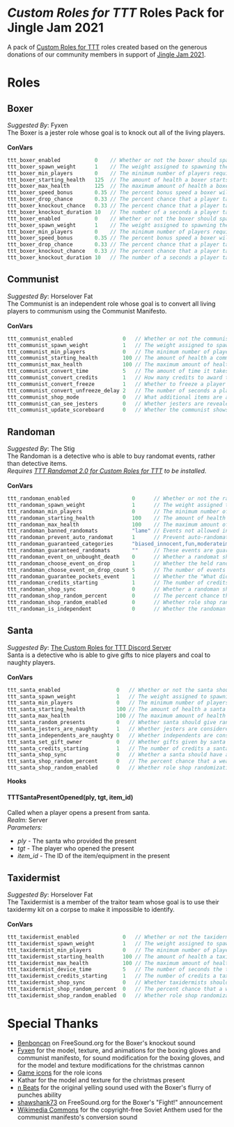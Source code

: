 # _Custom Roles for TTT_ Roles Pack for Jingle Jam 2021
A pack of [Custom Roles for TTT](https://github.com/Custom-Roles-for-TTT/TTT-Custom-Roles) roles created based on the generous donations of our community members in support of [Jingle Jam 2021](https://www.jinglejam.co.uk/).

# Roles

## Boxer
_Suggested By_: Fyxen\
The Boxer is a jester role whose goal is to knock out all of the living players.
\
\
**ConVars**
```cpp
ttt_boxer_enabled           0    // Whether or not the boxer should spawn
ttt_boxer_spawn_weight      1    // The weight assigned to spawning the boxer
ttt_boxer_min_players       0    // The minimum number of players required to spawn the boxer
ttt_boxer_starting_health   125  // The amount of health a boxer starts with
ttt_boxer_max_health        125  // The maximum amount of health a boxer can have
ttt_boxer_speed_bonus       0.35 // The percent bonus speed a boxer will get while their gloves are out
ttt_boxer_drop_chance       0.33 // The percent chance that a player targeted by the boxer's primary attack will drop their current weapon
ttt_boxer_knockout_chance   0.33 // The percent chance that a player targeted by the boxer's primary attack will get knocked out
ttt_boxer_knockout_duration 10   // The number of a seconds a player targeted by the boxer's secondary attack will be knocked out for
ttt_boxer_enabled           0    // Whether or not the boxer should spawn
ttt_boxer_spawn_weight      1    // The weight assigned to spawning the boxer
ttt_boxer_min_players       0    // The minimum number of players required to spawn the boxer
ttt_boxer_speed_bonus       0.35 // The percent bonus speed a boxer will get while their gloves are out
ttt_boxer_drop_chance       0.33 // The percent chance that a player targeted by the boxer's primary attack will drop their current weapon
ttt_boxer_knockout_chance   0.33 // The percent chance that a player targeted by the boxer's primary attack will get knocked out
ttt_boxer_knockout_duration 10   // The number of a seconds a player targeted by the boxer's secondary attack will be knocked out for
```

## Communist
_Suggested By_: Horselover Fat\
The Communist is an independent role whose goal is to convert all living players to communism using the Communist Manifesto.
\
\
**ConVars**
```cpp
ttt_communist_enabled                0   // Whether or not the communist should spawn
ttt_communist_spawn_weight           1   // The weight assigned to spawning the communist
ttt_communist_min_players            0   // The minimum number of players required to spawn the communist
ttt_communist_starting_health        100 // The amount of health a communist starts with
ttt_communist_max_health             100 // The maximum amount of health a communist can have
ttt_communist_convert_time           5   // The amount of time it takes the Communist Manifesto to convert a player
ttt_communist_convert_credits        1   // How many credits to award the non-communists when a player is converted
ttt_communist_convert_freeze         1   // Whether to freeze a player in place while they are being converted
ttt_communist_convert_unfreeze_delay 2   // The number of seconds a player will stay frozen after the conversion process is cancelled
ttt_communist_shop_mode              0   // What additional items are available to the communist in the shop (See the CR4TTT shop convars documentation for possible values)
ttt_communist_can_see_jesters        0   // Whether jesters are revealed (via head icons, color/icon on the scoreboard, etc.) to the communist
ttt_communist_update_scoreboard      0   // Whether the communist shows dead players as missing in action
```

## Randoman
_Suggested By_: The Stig\
The Randoman is a detective who is able to buy randomat events, rather than detective items.\
_Requires [TTT Randomat 2.0 for Custom Roles for TTT](https://steamcommunity.com/sharedfiles/filedetails/?id=2055805086) to be installed._
\
\
**ConVars**
```cpp
ttt_randoman_enabled                    0      // Whether or not the randoman should spawn
ttt_randoman_spawn_weight               1      // The weight assigned to spawning the randoman
ttt_randoman_min_players                0      // The minimum number of players required to spawn the randoman
ttt_randoman_starting_health            100    // The amount of health a randoman starts with
ttt_randoman_max_health                 100    // The maximum amount of health a randoman can have
ttt_randoman_banned_randomats           "lame" // Events not allowed in the randoman's shop, separate ids with commas. You can find an ID by turning a randomat on/off in the randomat ULX menu and copying the word after 'ttt_randomat_', which appears in chat.
ttt_randoman_prevent_auto_randomat      1      // Prevent auto-randomat triggering if there is a randoman at the start of the round.
ttt_randoman_guaranteed_categories      "biased_innocent,fun,moderateimpact" // A randomat from these categories is guaranteed be in the randoman's shop, separate categories with commas. Categories: biased_innocent, biased_traitor, biased_zombie, biased, deathtrigger, entityspawn, eventtrigger, fun, gamemode, item, largeimpact, moderateimpact, rolechange, smallimpact, spectator, stats
ttt_randoman_guaranteed_randomats       ""     // These events are guaranteed be in the randoman's shop, separate event IDs with commas.
ttt_randoman_event_on_unbought_death    0      // Whether a randomat should trigger if a randoman dies and never bought anything that round
ttt_randoman_choose_event_on_drop       1      // Whether the held randomat item should always trigger "Choose an event!" after being bought by a randoman and dropped on the ground
ttt_randoman_choose_event_on_drop_count 5      // The number of events a player should be able to choose from when using a dropped randomat
ttt_randoman_guarantee_pockets_event    1      // Whether the "What did I find in my pocket?" event should always be available in the randoman's shop while the beggar role is enabled
ttt_randoman_credits_starting           1      // The number of credits a randoman should start with
ttt_randoman_shop_sync                  0      // Whether a randoman should have all weapons that vanilla detectives have in their weapon shop
ttt_randoman_shop_random_percent        0      // The percent chance that a weapon in the shop will be not be shown for the randoman
ttt_randoman_shop_random_enabled        0      // Whether role shop randomization is enabled for the randoman
ttt_randoman_is_independent             0      // Whether the randoman is an independent role (Requires map change)
```

## Santa
_Suggested By_: [The Custom Roles for TTT Discord Server](https://discord.gg/BAPZrykC3F) \
Santa is a detective who is able to give gifts to nice players and coal to naughty players.
\
\
**ConVars**
```cpp
ttt_santa_enabled                  0   // Whether or not the santa should spawn
ttt_santa_spawn_weight             1   // The weight assigned to spawning the santa
ttt_santa_min_players              0   // The minimum number of players required to spawn the santa
ttt_santa_starting_health          100 // The amount of health a santa starts with
ttt_santa_max_health               100 // The maximum amount of health a santa can have
ttt_santa_random_presents          0   // Whether santa should give random presents instead of being able to choose presents from the shop
ttt_santa_jesters_are_naughty      1   // Whether jesters are considered to be "naughty" players
ttt_santa_independents_are_naughty 0   // Whether independents are considered to be "naughty" players
ttt_santa_set_gift_owner           0   // Whether gifts given by santa should be owned by them for the purposes of roles that react to the original weapon buyer (e.g the beggar)
ttt_santa_credits_starting         1   // The number of credits a santa should start with
ttt_santa_shop_sync                0   // Whether a santa should have all weapons that vanilla detectives have in their weapon shop
ttt_santa_shop_random_percent      0   // The percent chance that a weapon in the shop will be not be shown for the santa
ttt_santa_shop_random_enabled      0   // Whether role shop randomization is enabled for the santa
```

**Hooks**
#### TTTSantaPresentOpened(ply, tgt, item_id)
Called when a player opens a present from santa.\
*Realm:* Server\
*Parameters:*
- *ply* - The santa who provided the present
- *tgt* - The player who opened the present
- *item_id* - The ID of the item/equipment in the present

## Taxidermist
_Suggested By_: Horselover Fat\
The Taxidermist is a member of the traitor team whose goal is to use their taxidermy kit on a corpse to make it impossible to identify.
\
\
**ConVars**
```cpp
ttt_taxidermist_enabled              0   // Whether or not the taxidermist should spawn
ttt_taxidermist_spawn_weight         1   // The weight assigned to spawning the taxidermist
ttt_taxidermist_min_players          0   // The minimum number of players required to spawn the taxidermist
ttt_taxidermist_starting_health      100 // The amount of health a taxidermist starts with
ttt_taxidermist_max_health           100 // The maximum amount of health a taxidermist can have
ttt_taxidermist_device_time          5   // The number of seconds the taxidermist's device takes to use on a corpse
ttt_taxidermist_credits_starting     1   // The number of credits a taxidermist should start with
ttt_taxidermist_shop_sync            0   // Whether taxidermists should have all weapons that vanilla traitors have in their weapon shop
ttt_taxidermist_shop_random_percent  0   // The percent chance that a weapon in the shop will be not be shown for taxidermists
ttt_taxidermist_shop_random_enabled  0   // Whether role shop randomization is enabled for taxidermists
```

# Special Thanks
- [Benboncan](https://freesound.org/people/Benboncan/sounds/66951/) on FreeSound.org for the Boxer's knockout sound
- [Fyxen](https://steamcommunity.com/profiles/76561198810121546/) for the model, texture, and animations for the boxing gloves and communist manifesto, for sound modification for the boxing gloves, and for the model and texture modifications for the christmas cannon
- [Game icons](https://game-icons.net/) for the role icons
- Kathar for the model and texture for the christmas present
- [n Beats](https://www.youtube.com/channel/UCqeNgQLxwkV8TqEyxG_q60Q) for the original yelling sound used with the Boxer's flurry of punches ability
- [shawshank73](https://freesound.org/people/shawshank73/sounds/119172/) on FreeSound.org for the Boxer's "Fight!" announcement
- [Wikimedia Commons](https://commons.wikimedia.org/wiki/File:Soviet_Anthem_Instrumental_1955.ogg) for the copyright-free Soviet Anthem used for the communist manifesto's conversion sound
